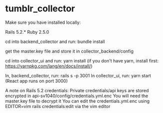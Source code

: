 # tumblr_collector


Make sure you have installed locally:

Rails 5.2.*
Ruby 2.5.0

cd into backend_collector and run: bundle install

get the master.key file and store it in collector_backend/config

cd into collector_ui and run: yarn install
(if you don't have yarn, install first: https://yarnpkg.com/lang/en/docs/install/)

In, backend_collector, run: rails s -p 3001
In collector_ui, run: yarn start (React app runs on port 3000)

A note on Rails 5.2 credentials:
Private credentials/api keys are stored encrypted in api-sv1040/config/credentials.yml.enc
You will need the master.key file to decrypt it
You can edit the credentials.yml.enc using EDITOR=vim rails credentials:edit via the vim editor
